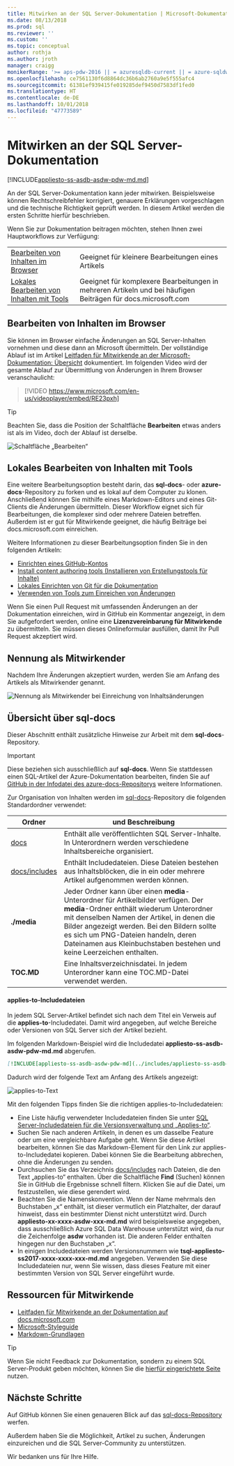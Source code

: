 ```yaml
---
title: Mitwirken an der SQL Server-Dokumentation | Microsoft-Dokumentation
ms.date: 08/13/2018
ms.prod: sql
ms.reviewer: ''
ms.custom: ''
ms.topic: conceptual
author: rothja
ms.author: jroth
manager: craigg
monikerRange: '>= aps-pdw-2016 || = azuresqldb-current || = azure-sqldw-latest || >= sql-server-2016 || >= sql-server-linux-2017 || = sqlallproducts-allversions'
ms.openlocfilehash: ce7561130f6d8864dc36b6ab2760a9e5f555afc4
ms.sourcegitcommit: 61381ef939415fe019285def9450d7583df1fed0
ms.translationtype: HT
ms.contentlocale: de-DE
ms.lasthandoff: 10/01/2018
ms.locfileid: "47773589"
---
```

# <a name="how-to-contribute-to-sql-server-documentation"></a>Mitwirken an der SQL Server-Dokumentation

[!INCLUDE[appliesto-ss-asdb-asdw-pdw-md.md](../includes/appliesto-ss-asdb-asdw-pdw-md.md)]

An der SQL Server-Dokumentation kann jeder mitwirken. Beispielsweise können Rechtschreibfehler korrigiert, genauere Erklärungen vorgeschlagen und die technische Richtigkeit geprüft werden. In diesem Artikel werden die ersten Schritte hierfür beschrieben.

Wenn Sie zur Dokumentation beitragen möchten, stehen Ihnen zwei Hauptworkflows zur Verfügung:

|||
|---|---|
| [Bearbeiten von Inhalten im Browser](#githubui) | Geeignet für kleinere Bearbeitungen eines Artikels |
| [Lokales Bearbeiten von Inhalten mit Tools](#tools) | Geeignet für komplexere Bearbeitungen in mehreren Artikeln und bei häufigen Beiträgen für docs.microsoft.com |

## <a id="githubui"></a> Bearbeiten von Inhalten im Browser

Sie können im Browser einfache Änderungen an SQL Server-Inhalten vornehmen und diese dann an Microsoft übermitteln. Der vollständige Ablauf ist im Artikel [Leitfaden für Mitwirkende an der Microsoft-Dokumentation: Übersicht](https://docs.microsoft.com/contribute/#quick-edits-to-existing-documents) dokumentiert. Im folgenden Video wird der gesamte Ablauf zur Übermittlung von Änderungen in Ihrem Browser veranschaulicht:

> [!VIDEO https://www.microsoft.com/en-us/videoplayer/embed/RE23pxh]

> [!TIP]
> Beachten Sie, dass die Position der Schaltfläche **Bearbeiten** etwas anders ist als im Video, doch der Ablauf ist derselbe.
>
> ![Schaltfläche „Bearbeiten“](./media/sql-server-docs-contribute/edit-sql-server-docs.png)

## <a id="tools"></a> Lokales Bearbeiten von Inhalten mit Tools

Eine weitere Bearbeitungsoption besteht darin, das **sql-docs**- oder **azure-docs**-Repository zu forken und es lokal auf dem Computer zu klonen. Anschließend können Sie mithilfe eines Markdown-Editors und eines Git-Clients die Änderungen übermitteln. Dieser Workflow eignet sich für Bearbeitungen, die komplexer sind oder mehrere Dateien betreffen. Außerdem ist er gut für Mitwirkende geeignet, die häufig Beiträge bei docs.microsoft.com einreichen.

Weitere Informationen zu dieser Bearbeitungsoption finden Sie in den folgenden Artikeln:

- [Einrichten eines GitHub-Kontos](https://docs.microsoft.com/contribute/get-started-setup-github)
- [Install content authoring tools (Installieren von Erstellungstools für Inhalte)](https://docs.microsoft.com/contribute/get-started-setup-tools)
- [Lokales Einrichten von Git für die Dokumentation](https://docs.microsoft.com/contribute/get-started-setup-local)
- [Verwenden von Tools zum Einreichen von Änderungen](https://docs.microsoft.com/contribute/how-to-write-workflows-major)

Wenn Sie einen Pull Request mit umfassenden Änderungen an der Dokumentation einreichen, wird in GitHub ein Kommentar angezeigt, in dem Sie aufgefordert werden, online eine **Lizenzvereinbarung für Mitwirkende** zu übermitteln. Sie müssen dieses Onlineformular ausfüllen, damit Ihr Pull Request akzeptiert wird.

## <a name="recognition"></a>Nennung als Mitwirkender

Nachdem Ihre Änderungen akzeptiert wurden, werden Sie am Anfang des Artikels als Mitwirkender genannt.

![Nennung als Mitwirkender bei Einreichung von Inhaltsänderungen](./media/sql-server-docs-contribute/contribution-recognition.png)

## <a name="sql-docs-overview"></a>Übersicht über sql-docs

Dieser Abschnitt enthält zusätzliche Hinweise zur Arbeit mit dem **sql-docs**-Repository.

> [!IMPORTANT]
> Diese beziehen sich ausschließlich auf **sql-docs**. Wenn Sie stattdessen einen SQL-Artikel der Azure-Dokumentation bearbeiten, finden Sie auf [GitHub in der Infodatei des azure-docs-Repositorys](https://github.com/MicrosoftDocs/azure-docs/blob/master/README.md) weitere Informationen.

Zur Organisation von Inhalten werden im [sql-docs](https://github.com/MicrosoftDocs/sql-docs)-Repository die folgenden Standardordner verwendet:

| Ordner | und Beschreibung |
|---|---|
| [docs](https://github.com/MicrosoftDocs/sql-docs/tree/live/docs) | Enthält alle veröffentlichten SQL Server-Inhalte. In Unterordnern werden verschiedene Inhaltsbereiche organisiert. |
| [docs/includes](https://github.com/MicrosoftDocs/sql-docs/tree/live/docs/includes) | Enthält Includedateien. Diese Dateien bestehen aus Inhaltsblöcken, die in ein oder mehrere Artikel aufgenommen werden können. |
| **./media** | Jeder Ordner kann über einen **media**-Unterordner für Artikelbilder verfügen. Der **media**-Ordner enthält wiederum Unterordner mit denselben Namen der Artikel, in denen die Bilder angezeigt werden. Bei den Bildern sollte es sich um PNG-Dateien handeln, deren Dateinamen aus Kleinbuchstaben bestehen und keine Leerzeichen enthalten. |
| **TOC.MD** | Eine Inhaltsverzeichnisdatei. In jedem Unterordner kann eine TOC.MD-Datei verwendet werden. |

#### <a name="applies-to-includes"></a>applies-to-Includedateien

In jedem SQL Server-Artikel befindet sich nach dem Titel ein Verweis auf die **applies-to**-Includedatei. Damit wird angegeben, auf welche Bereiche oder Versionen von SQL Server sich der Artikel bezieht.

Im folgenden Markdown-Beispiel wird die Includedatei **appliesto-ss-asdb-asdw-pdw-md.md** abgerufen.

```Markdown
[!INCLUDE[appliesto-ss-asdb-asdw-pdw-md](../includes/appliesto-ss-asdb-asdw-pdw-md.md)]
```

Dadurch wird der folgende Text am Anfang des Artikels angezeigt:

![applies-to-Text](./media/sql-server-docs-contribute/applies-to.png)

Mit den folgenden Tipps finden Sie die richtigen applies-to-Includedateien:

- Eine Liste häufig verwendeter Includedateien finden Sie unter [SQL Server-Includedateien für die Versionsverwaltung und „Applies-to“](applies-to-includes.md).
- Suchen Sie nach anderen Artikeln, in denen es um dasselbe Feature oder um eine vergleichbare Aufgabe geht. Wenn Sie diese Artikel bearbeiten, können Sie das Markdown-Element für den Link zur applies-to-Includedatei kopieren. Dabei können Sie die Bearbeitung abbrechen, ohne die Änderungen zu senden.
- Durchsuchen Sie das Verzeichnis [docs/includes](https://github.com/MicrosoftDocs/sql-docs/tree/live/docs/includes) nach Dateien, die den Text „applies-to“ enthalten. Über die Schaltfläche **Find** (Suchen) können Sie in GitHub die Ergebnisse schnell filtern. Klicken Sie auf die Datei, um festzustellen, wie diese gerendert wird.
- Beachten Sie die Namenskonvention. Wenn der Name mehrmals den Buchstaben „x“ enthält, ist dieser vermutlich ein Platzhalter, der darauf hinweist, dass ein bestimmter Dienst nicht unterstützt wird. Durch **appliesto-xx-xxxx-asdw-xxx-md.md** wird beispielsweise angegeben, dass ausschließlich Azure SQL Data Warehouse unterstützt wird, da nur die Zeichenfolge **asdw** vorhanden ist. Die anderen Felder enthalten hingegen nur den Buchstaben „x“.
- In einigen Includedateien werden Versionsnummern wie **tsql-appliesto-ss2017-xxxx-xxxx-xxx-md.md** angegeben. Verwenden Sie diese Includedateien nur, wenn Sie wissen, dass dieses Feature mit einer bestimmten Version von SQL Server eingeführt wurde.

## <a name="contributor-resources"></a>Ressourcen für Mitwirkende

- [Leitfaden für Mitwirkende an der Dokumentation auf docs.microsoft.com](https://docs.microsoft.com/en-us/contribute/)
- [Microsoft-Styleguide](https://docs.microsoft.com/en-us/teamblog/style-guide)
- [Markdown-Grundlagen](https://help.github.com/articles/getting-started-with-writing-and-formatting-on-github/)

> [!TIP]
> Wenn Sie nicht Feedback zur Dokumentation, sondern zu einem SQL Server-Produkt geben möchten, können Sie die [hierfür eingerichtete Seite](https://feedback.azure.com/forums/908035-sql-server) nutzen.

## <a name="next-steps"></a>Nächste Schritte

Auf GitHub können Sie einen genaueren Blick auf das [sql-docs-Repository](https://github.com/MicrosoftDocs/sql-docs) werfen.

Außerdem haben Sie die Möglichkeit, Artikel zu suchen, Änderungen einzureichen und die SQL Server-Community zu unterstützen. 

Wir bedanken uns für Ihre Hilfe.
